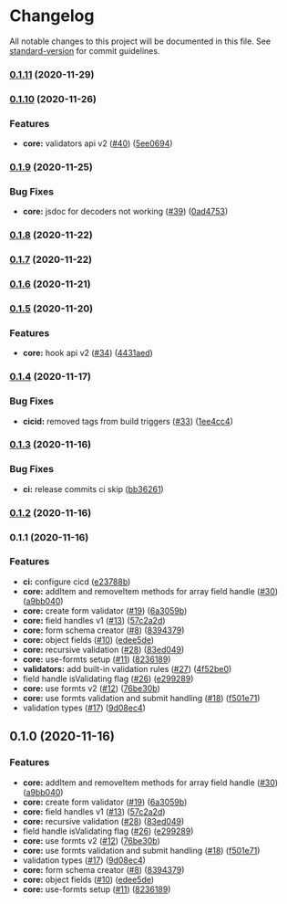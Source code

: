# Changelog

All notable changes to this project will be documented in this file. See [standard-version](https://github.com/conventional-changelog/standard-version) for commit guidelines.

### [0.1.11](https://github.com/VirtusLab/formts/compare/v0.1.10...v0.1.11) (2020-11-29)

### [0.1.10](https://github.com/VirtusLab/formts/compare/v0.1.9...v0.1.10) (2020-11-26)


### Features

* **core:** validators api v2 ([#40](https://github.com/VirtusLab/formts/issues/40)) ([5ee0694](https://github.com/VirtusLab/formts/commit/5ee0694a4de83e28d5177643904bf58e8cbbbf9b))

### [0.1.9](https://github.com/VirtusLab/formts/compare/v0.1.8...v0.1.9) (2020-11-25)


### Bug Fixes

* **core:** jsdoc for decoders not working ([#39](https://github.com/VirtusLab/formts/issues/39)) ([0ad4753](https://github.com/VirtusLab/formts/commit/0ad47535ef6db4e050a3f39dfd9320069553608f))

### [0.1.8](https://github.com/VirtusLab/formts/compare/v0.1.7...v0.1.8) (2020-11-22)

### [0.1.7](https://github.com/VirtusLab/formts/compare/v0.1.6...v0.1.7) (2020-11-22)

### [0.1.6](https://github.com/VirtusLab/formts/compare/v0.1.5...v0.1.6) (2020-11-21)

### [0.1.5](https://github.com/VirtusLab/formts/compare/v0.1.4...v0.1.5) (2020-11-20)


### Features

* **core:** hook api v2 ([#34](https://github.com/VirtusLab/formts/issues/34)) ([4431aed](https://github.com/VirtusLab/formts/commit/4431aedb8eecc9c1340692b29ed353c078dd7286))

### [0.1.4](https://github.com/VirtusLab/formts/compare/v0.1.3...v0.1.4) (2020-11-17)


### Bug Fixes

* **cicid:** removed tags from build triggers ([#33](https://github.com/VirtusLab/formts/issues/33)) ([1ee4cc4](https://github.com/VirtusLab/formts/commit/1ee4cc4b77d09140f58e0ec82e8db85859456a92))

### [0.1.3](https://github.com/VirtusLab/formts/compare/v0.1.2...v0.1.3) (2020-11-16)


### Bug Fixes

* **ci:** release commits ci skip ([bb36261](https://github.com/VirtusLab/formts/commit/bb36261bd1afea644fb596fca448c66ed4e8c7c0))

### [0.1.2](https://github.com/VirtusLab/formts/compare/v0.1.1...v0.1.2) (2020-11-16)

### 0.1.1 (2020-11-16)


### Features

* **ci:** configure cicd ([e23788b](https://github.com/VirtusLab/formts/commit/e23788b62db268cfccf9e9db377321339c89a7bd))
* **core:** addItem and removeItem methods for array field handle ([#30](https://github.com/VirtusLab/formts/issues/30)) ([a9bb040](https://github.com/VirtusLab/formts/commit/a9bb040340916f8ff7f886de05f1dfce723585e7))
* **core:** create form validator ([#19](https://github.com/VirtusLab/formts/issues/19)) ([6a3059b](https://github.com/VirtusLab/formts/commit/6a3059b40386c404197877a2a34bf6bb692f412f))
* **core:** field handles v1 ([#13](https://github.com/VirtusLab/formts/issues/13)) ([57c2a2d](https://github.com/VirtusLab/formts/commit/57c2a2d2e6b03eb27ab927ad05a1ba40d8bf113f))
* **core:** form schema creator ([#8](https://github.com/VirtusLab/formts/issues/8)) ([8394379](https://github.com/VirtusLab/formts/commit/83943795ac8434f86eeb058c6f79f0814c4e32b4))
* **core:** object fields ([#10](https://github.com/VirtusLab/formts/issues/10)) ([edee5de](https://github.com/VirtusLab/formts/commit/edee5de589c2d3d24d477c89b92fc8c42d618fe6))
* **core:** recursive validation ([#28](https://github.com/VirtusLab/formts/issues/28)) ([83ed049](https://github.com/VirtusLab/formts/commit/83ed049249e6c43903af0391ea9341a233e7f4ac))
* **core:** use-formts setup ([#11](https://github.com/VirtusLab/formts/issues/11)) ([8236189](https://github.com/VirtusLab/formts/commit/823618942a8a45d9ca4d8f0471bedb4cfad11704))
* **validators:** add built-in validation rules ([#27](https://github.com/VirtusLab/formts/issues/27)) ([4f52be0](https://github.com/VirtusLab/formts/commit/4f52be095ef02568063d8f95987b5dcb436b4084))
* field handle isValidating flag ([#26](https://github.com/VirtusLab/formts/issues/26)) ([e299289](https://github.com/VirtusLab/formts/commit/e299289734ba867a4e96c5a06e1d7510d94ace12))
* **core:** use formts v2 ([#12](https://github.com/VirtusLab/formts/issues/12)) ([76be30b](https://github.com/VirtusLab/formts/commit/76be30bc883a7263a65a00f6062bdb9ce056dabb))
* **core:** use formts validation and submit handling ([#18](https://github.com/VirtusLab/formts/issues/18)) ([f501e71](https://github.com/VirtusLab/formts/commit/f501e714cde2496e0c6d8bfb829ac1d67f8c701e))
* validation types ([#17](https://github.com/VirtusLab/formts/issues/17)) ([9d08ec4](https://github.com/VirtusLab/formts/commit/9d08ec450cd1169653e00975bf4fdd9b28ad12e2))

## 0.1.0 (2020-11-16)

### Features

- **core:** addItem and removeItem methods for array field handle
  ([#30](https://github.com/VirtusLab/formts/issues/30))
  ([a9bb040](https://github.com/VirtusLab/formts/commit/a9bb040340916f8ff7f886de05f1dfce723585e7))
- **core:** create form validator
  ([#19](https://github.com/VirtusLab/formts/issues/19))
  ([6a3059b](https://github.com/VirtusLab/formts/commit/6a3059b40386c404197877a2a34bf6bb692f412f))
- **core:** field handles v1
  ([#13](https://github.com/VirtusLab/formts/issues/13))
  ([57c2a2d](https://github.com/VirtusLab/formts/commit/57c2a2d2e6b03eb27ab927ad05a1ba40d8bf113f))
- **core:** recursive validation
  ([#28](https://github.com/VirtusLab/formts/issues/28))
  ([83ed049](https://github.com/VirtusLab/formts/commit/83ed049249e6c43903af0391ea9341a233e7f4ac))
- field handle isValidating flag
  ([#26](https://github.com/VirtusLab/formts/issues/26))
  ([e299289](https://github.com/VirtusLab/formts/commit/e299289734ba867a4e96c5a06e1d7510d94ace12))
- **core:** use formts v2 ([#12](https://github.com/VirtusLab/formts/issues/12))
  ([76be30b](https://github.com/VirtusLab/formts/commit/76be30bc883a7263a65a00f6062bdb9ce056dabb))
- **core:** use formts validation and submit handling
  ([#18](https://github.com/VirtusLab/formts/issues/18))
  ([f501e71](https://github.com/VirtusLab/formts/commit/f501e714cde2496e0c6d8bfb829ac1d67f8c701e))
- validation types ([#17](https://github.com/VirtusLab/formts/issues/17))
  ([9d08ec4](https://github.com/VirtusLab/formts/commit/9d08ec450cd1169653e00975bf4fdd9b28ad12e2))
- **core:** form schema creator
  ([#8](https://github.com/VirtusLab/formts/issues/8))
  ([8394379](https://github.com/VirtusLab/formts/commit/83943795ac8434f86eeb058c6f79f0814c4e32b4))
- **core:** object fields ([#10](https://github.com/VirtusLab/formts/issues/10))
  ([edee5de](https://github.com/VirtusLab/formts/commit/edee5de589c2d3d24d477c89b92fc8c42d618fe6))
- **core:** use-formts setup
  ([#11](https://github.com/VirtusLab/formts/issues/11))
  ([8236189](https://github.com/VirtusLab/formts/commit/823618942a8a45d9ca4d8f0471bedb4cfad11704))
